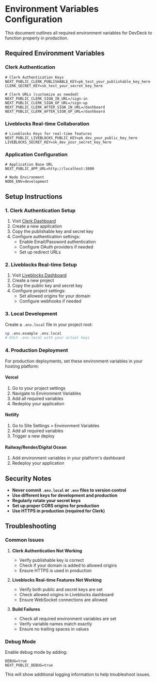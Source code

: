 # Environment Variables Configuration

This document outlines all required environment variables for DevDeck to function properly in production.

## Required Environment Variables

### Clerk Authentication
```env
# Clerk Authentication Keys
NEXT_PUBLIC_CLERK_PUBLISHABLE_KEY=pk_test_your_publishable_key_here
CLERK_SECRET_KEY=sk_test_your_secret_key_here

# Clerk URLs (customize as needed)
NEXT_PUBLIC_CLERK_SIGN_IN_URL=/sign-in
NEXT_PUBLIC_CLERK_SIGN_UP_URL=/sign-up
NEXT_PUBLIC_CLERK_AFTER_SIGN_IN_URL=/dashboard
NEXT_PUBLIC_CLERK_AFTER_SIGN_UP_URL=/dashboard
```

### Liveblocks Real-time Collaboration
```env
# Liveblocks Keys for real-time features
NEXT_PUBLIC_LIVEBLOCKS_PUBLIC_KEY=pk_dev_your_public_key_here
LIVEBLOCKS_SECRET_KEY=sk_dev_your_secret_key_here
```

### Application Configuration
```env
# Application Base URL
NEXT_PUBLIC_APP_URL=http://localhost:3000

# Node Environment
NODE_ENV=development
```

## Setup Instructions

### 1. Clerk Authentication Setup
1. Visit [Clerk Dashboard](https://dashboard.clerk.com/)
2. Create a new application
3. Copy the publishable key and secret key
4. Configure authentication settings:
   - Enable Email/Password authentication
   - Configure OAuth providers if needed
   - Set up redirect URLs

### 2. Liveblocks Real-time Setup
1. Visit [Liveblocks Dashboard](https://liveblocks.io/dashboard)
2. Create a new project
3. Copy the public key and secret key
4. Configure project settings:
   - Set allowed origins for your domain
   - Configure webhooks if needed

### 3. Local Development
Create a `.env.local` file in your project root:
```bash
cp .env.example .env.local
# Edit .env.local with your actual keys
```

### 4. Production Deployment
For production deployments, set these environment variables in your hosting platform:

#### Vercel
1. Go to your project settings
2. Navigate to Environment Variables
3. Add all required variables
4. Redeploy your application

#### Netlify
1. Go to Site Settings > Environment Variables
2. Add all required variables
3. Trigger a new deploy

#### Railway/Render/Digital Ocean
1. Add environment variables in your platform's dashboard
2. Redeploy your application

## Security Notes

- **Never commit `.env.local` or `.env` files to version control**
- **Use different keys for development and production**
- **Regularly rotate your secret keys**
- **Set up proper CORS origins for production**
- **Use HTTPS in production (required for Clerk)**

## Troubleshooting

### Common Issues

1. **Clerk Authentication Not Working**
   - Verify publishable key is correct
   - Check if your domain is added to allowed origins
   - Ensure HTTPS is used in production

2. **Liveblocks Real-time Features Not Working**
   - Verify both public and secret keys are set
   - Check allowed origins in Liveblocks dashboard
   - Ensure WebSocket connections are allowed

3. **Build Failures**
   - Check all required environment variables are set
   - Verify variable names match exactly
   - Ensure no trailing spaces in values

### Debug Mode
Enable debug mode by adding:
```env
DEBUG=true
NEXT_PUBLIC_DEBUG=true
```

This will show additional logging information to help troubleshoot issues. 